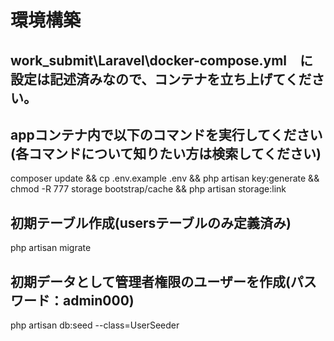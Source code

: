 # 環境構築

## work_submit\Laravel\docker-compose.yml　に設定は記述済みなので、コンテナを立ち上げてください。

## appコンテナ内で以下のコマンドを実行してください(各コマンドについて知りたい方は検索してください)
composer update && cp .env.example .env && php artisan key:generate && chmod -R 777 storage bootstrap/cache && php artisan storage:link

## 初期テーブル作成(usersテーブルのみ定義済み)
php artisan migrate

## 初期データとして管理者権限のユーザーを作成(パスワード：admin000)
php artisan db:seed --class=UserSeeder